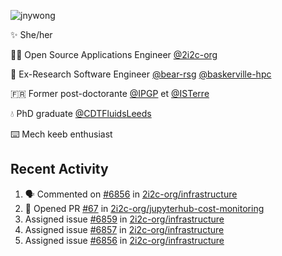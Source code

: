 ![jnywong](https://readme-typing-svg.demolab.com/?font=Intel+One+Mono&size=36&duration=3000&pause=1000&color=6bc46d&vCenter=true&width=170&lines=jnywong)

✨ She/her

👩‍💻 Open Source Applications Engineer [@2i2c-org](https://2i2c.org/)

🐻 Ex-Research Software Engineer [@bear-rsg](https://github.com/bear-rsg) [@baskerville-hpc](https://github.com/baskerville-hpc) 

🇫🇷 Former post-doctorante [@IPGP](https://github.com/IPGP) et [@ISTerre](https://www.isterre.fr/) 

💧 PhD graduate [@CDTFluidsLeeds](https://fluid-dynamics.leeds.ac.uk/) 

⌨️ Mech keeb enthusiast 

## Recent Activity 

<!--START_SECTION:activity-->
1. 🗣 Commented on [#6856](https://github.com/2i2c-org/infrastructure/issues/6856#issuecomment-3405969157) in [2i2c-org/infrastructure](https://github.com/2i2c-org/infrastructure)
2. 💪 Opened PR [#67](undefined) in [2i2c-org/jupyterhub-cost-monitoring](https://github.com/2i2c-org/jupyterhub-cost-monitoring)
3.  Assigned issue [#6859](https://github.com/2i2c-org/infrastructure/issues/6859) in [2i2c-org/infrastructure](https://github.com/2i2c-org/infrastructure)
4.  Assigned issue [#6857](https://github.com/2i2c-org/infrastructure/issues/6857) in [2i2c-org/infrastructure](https://github.com/2i2c-org/infrastructure)
5.  Assigned issue [#6856](https://github.com/2i2c-org/infrastructure/issues/6856) in [2i2c-org/infrastructure](https://github.com/2i2c-org/infrastructure)
<!--END_SECTION:activity-->
